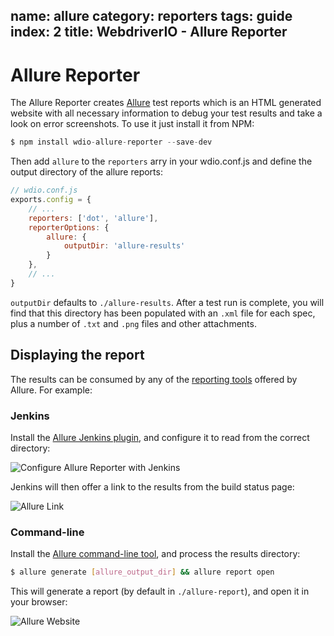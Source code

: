name: allure
category: reporters
tags: guide
index: 2
title: WebdriverIO - Allure Reporter
---

Allure Reporter
===============

The Allure Reporter creates [Allure](http://allure.qatools.ru/) test reports which is an HTML generated website with all necessary information to debug your test results and take a look on error screenshots. To use it just install it from NPM:

```js
$ npm install wdio-allure-reporter --save-dev
```

Then add `allure` to the `reporters` arry in your wdio.conf.js and define the output directory of the allure reports:

```js
// wdio.conf.js
exports.config = {
    // ...
    reporters: ['dot', 'allure'],
    reporterOptions: {
        allure: {
            outputDir: 'allure-results'
        }
    },
    // ...
}
```

`outputDir` defaults to `./allure-results`. After a test run is complete, you will find that this directory has been populated with an `.xml` file for each spec, plus a number of `.txt` and `.png` files and other attachments.

## Displaying the report

The results can be consumed by any of the [reporting tools](http://wiki.qatools.ru/display/AL/Reporting) offered by Allure. For example:

### Jenkins

Install the [Allure Jenkins plugin](http://wiki.qatools.ru/display/AL/Allure+Jenkins+Plugin), and configure it to read from the correct directory:

![Configure Allure Reporter with Jenkins](https://github.com/webdriverio/wdio-allure-reporter/raw/master/docs/images/jenkins-config.png "Configure Allure Reporter with Jenkins")

Jenkins will then offer a link to the results from the build status page:

![Allure Link](https://github.com/webdriverio/wdio-allure-reporter/raw/master/docs/images/jenkins-results.png "Allure Link")

### Command-line

Install the [Allure command-line tool](https://www.npmjs.com/package/allure-commandline), and process the results directory:

```sh
$ allure generate [allure_output_dir] && allure report open
```

This will generate a report (by default in `./allure-report`), and open it in your browser:

![Allure Website](https://github.com/webdriverio/wdio-allure-reporter/raw/master/docs/images/browser.png "Allure Website")
